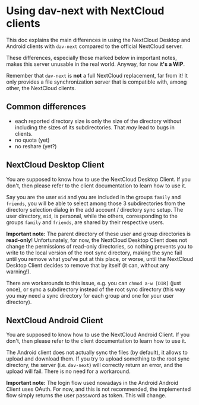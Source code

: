 # Using dav-next with NextCloud clients

This doc explains the main differences in using the NextCloud Desktop and
Android clients with `dav-next` compared to the official NextCloud server.

These differences, especially those marked below in important notes, makes this
server unusable in the real world. Anyway, for now **it's a WIP**.

Remember that `dav-next` is **not** a full NextCloud replacement, far from it!
It only provides a file synchronization server that is compatible with, among
other, the NextCloud clients.

## Common differences

- each reported directory size is only the size of the directory without
  including the sizes of its subdirectories. That *may* lead to bugs in clients.
- no quota (yet)
- no reshare (yet?)

## NextCloud Desktop Client

You are supposed to know how to use the NextCloud Desktop Client. If you don't,
then please refer to the client documentation to learn how to use it.

Say you are the user `mid` and you are included in the groups `family` and
`friends`, you will be able to select among those 3 subdirectories from the
directory selection dialog in the add account / directory sync setup. The user
directory, `mid`, is personal, while the others, corresponding to the groups
`family` and `friends`, are shared by their respective users.

**Important note:** The parent directory of these user and group directories is
**read-only**!  Unfortunately, for now, the NextCloud Desktop Client does not
change the permissions of read-only directories, so nothing prevents you to
write to the local version of the root sync directory, making the sync fail
until you remove what you've put at this place, or worse, until the NextCloud
Desktop Client decides to remove that by itself (it can, without any warning!).

There are workarounds to this issue, e.g. you can `chmod a-w [DIR]` (just once),
or sync a subdirectory instead of the root sync directory (this way you may
need a sync directory for each group and one for your user directory).

## NextCloud Android Client

You are supposed to know how to use the NextCloud Android Client. If you don't,
then please refer to the client documentation to learn how to use it.

The Android client does not actually sync the files (by default), it allows to
upload and download them. If you try to upload something to the root sync
directory, the server (i.e. `dav-next`) will correctly return an error, and the
upload will fail. There is no need for a workaround.

**Important note:** The login flow used nowadays in the Android Android Client
uses OAuth. For now, and this is not recommended, the implemented flow simply
returns the user password as token. This will change.
